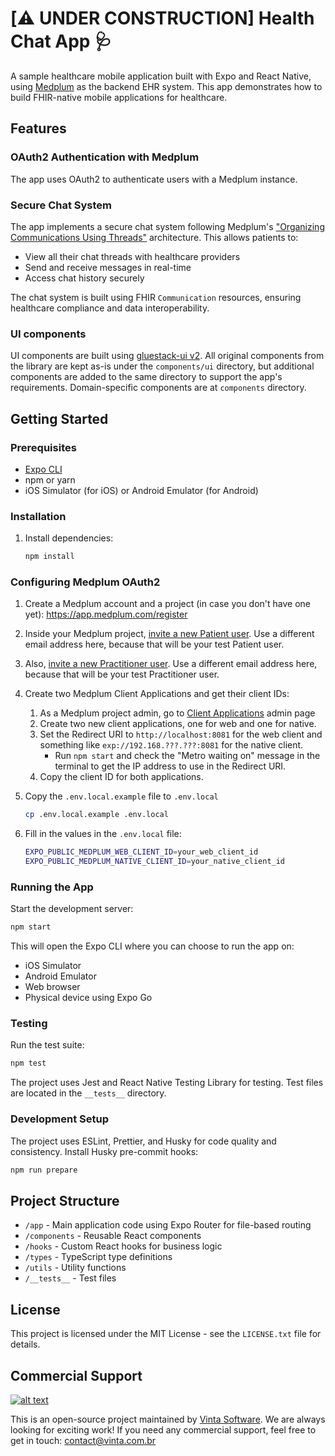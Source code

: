 # [⚠️ UNDER CONSTRUCTION] Health Chat App 🩺

A sample healthcare mobile application built with Expo and React Native, using [Medplum](https://www.medplum.com/) as the backend EHR system. This app demonstrates how to build FHIR-native mobile applications for healthcare.

## Features

### OAuth2 Authentication with Medplum

The app uses OAuth2 to authenticate users with a Medplum instance.

### Secure Chat System

The app implements a secure chat system following Medplum's ["Organizing Communications Using Threads"](https://www.medplum.com/docs/communications/organizing-communications) architecture. This allows patients to:

- View all their chat threads with healthcare providers
- Send and receive messages in real-time
- Access chat history securely

The chat system is built using FHIR `Communication` resources, ensuring healthcare compliance and data interoperability.

### UI components

UI components are built using [gluestack-ui v2](https://ui.gluestack.com/). All original components from the library are kept as-is under the `components/ui` directory, but additional components are added to the same directory to support the app's requirements. Domain-specific components are at `components` directory.

## Getting Started

### Prerequisites
- [Expo CLI](https://docs.expo.dev/)
- npm or yarn
- iOS Simulator (for iOS) or Android Emulator (for Android)

### Installation

1. Install dependencies:

    ```bash
    npm install
    ```

### Configuring Medplum OAuth2

1. Create a Medplum account and a project (in case you don't have one yet): https://app.medplum.com/register

2. Inside your Medplum project, [invite a new Patient user](https://app.medplum.com/admin/invite). Use a different email address here, because that will be your test Patient user.

3. Also, [invite a new Practitioner user](https://app.medplum.com/admin/invite). Use a different email address here, because that will be your test Practitioner user.

4. Create two Medplum Client Applications and get their client IDs:

    1. As a Medplum project admin, go to [Client Applications](https://app.medplum.com/ClientApplication) admin page
    2. Create two new client applications, one for web and one for native.
    3. Set the Redirect URI to `http://localhost:8081` for the web client and something like `exp://192.168.???.???:8081` for the native client.
        - Run `npm start` and check the "Metro waiting on" message in the terminal to get the IP address to use in the Redirect URI.
    4. Copy the client ID for both applications.

5. Copy the `.env.local.example` file to `.env.local`

    ```bash
    cp .env.local.example .env.local
    ```

6. Fill in the values in the `.env.local` file:

    ```bash
    EXPO_PUBLIC_MEDPLUM_WEB_CLIENT_ID=your_web_client_id
    EXPO_PUBLIC_MEDPLUM_NATIVE_CLIENT_ID=your_native_client_id
    ```

### Running the App

Start the development server:

```bash
npm start
```

This will open the Expo CLI where you can choose to run the app on:
- iOS Simulator
- Android Emulator
- Web browser
- Physical device using Expo Go

### Testing

Run the test suite:

```bash
npm test
```

The project uses Jest and React Native Testing Library for testing. Test files are located in the `__tests__` directory.

### Development Setup

The project uses ESLint, Prettier, and Husky for code quality and consistency. Install Husky pre-commit hooks:

```bash
npm run prepare
```

## Project Structure

- `/app` - Main application code using Expo Router for file-based routing
- `/components` - Reusable React components
- `/hooks` - Custom React hooks for business logic
- `/types` - TypeScript type definitions
- `/utils` - Utility functions
- `/__tests__` - Test files

## License

This project is licensed under the MIT License - see the `LICENSE.txt` file for details.

## Commercial Support

[![alt text](https://avatars2.githubusercontent.com/u/5529080?s=80&v=4 "Vinta Logo")](https://www.vintasoftware.com/)

This is an open-source project maintained by [Vinta Software](https://www.vinta.com.br/). We are always looking for exciting work! If you need any commercial support, feel free to get in touch: contact@vinta.com.br
